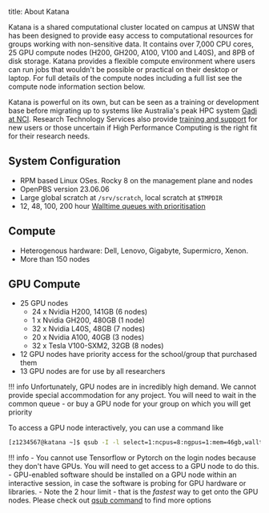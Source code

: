 title: About Katana

Katana is a shared computational cluster located on campus at UNSW that has been designed to provide easy access to computational resources for groups working with non-sensitive data. It contains over 7,000 CPU cores, 25 GPU compute nodes (H200, GH200, A100, V100 and L40S), and 8PB of disk storage. Katana provides a flexible compute environment where users can run jobs that wouldn't be possible or practical on their desktop or laptop. For full details of the compute nodes including a full list see the compute node information section below.

Katana is powerful on its own, but can be seen as a training or development base before migrating up to systems like Australia's peak HPC system [Gadi at NCI](https://opus.nci.org.au/display/Help/0.+Welcome+to+Gadi). Research Technology Services also provide [training and support](https://unsw.sharepoint.com/sites/restech) for new users or those uncertain if High Performance Computing is the right fit for their research needs.

## System Configuration

- RPM based Linux OSes. Rocky 8 on the management plane and nodes
- OpenPBS version 23.06.06
- Large global scratch at `/srv/scratch`, local scratch at `$TMPDIR`
- 12, 48, 100, 200 hour [Walltime queues with prioritisation](/using_katana/running_jobs/#job-queue-limits-summary)

## Compute

- Heterogenous hardware: Dell, Lenovo, Gigabyte, Supermicro, Xenon.
- More than 150 nodes

## GPU Compute

- 25 GPU nodes
    - 24 x Nvidia H200, 141GB (6 nodes)
    - 1 x Nvidia GH200, 480GB (1 node)
    - 32 x Nvidia L40S, 48GB (7 nodes)
    - 20 x Nvidia A100, 40GB (3 nodes)
    - 32 x Tesla V100-SXM2, 32GB (8 nodes)
- 12 GPU nodes have priority access for the school/group that purchased them
- 13 GPU nodes are for use by all researchers

!!! info
    Unfortunately, GPU nodes are in incredibly high demand. 
    We cannot provide special accommodation for any project. 
    You will need to wait in the common queue - or buy a GPU node for your group on which you will get priority

To access a GPU node interactively, you can use a command like

``` bash
[z1234567@katana ~]$ qsub -I -l select=1:ncpus=8:ngpus=1:mem=46gb,walltime=2:00:00
```

!!! info
    - You cannot use Tensorflow or Pytorch on the login nodes because they don't have GPUs. You will need to get access to a GPU node to do this. 
    - GPU-enabled software should be installed on a GPU node within an interactive session, in case the software is probing for GPU hardware or libraries.
    - Note the 2 hour limit - that is the *fastest* way to get onto the GPU nodes. Please check out [qsub command](/using_katana/running_jobs/#interactive-jobs) to find more options



